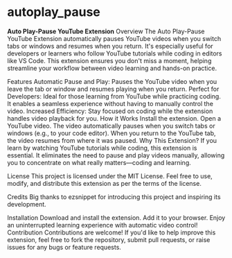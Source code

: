 # autoplay_pause

**Auto Play-Pause YouTube Extension**
Overview
The Auto Play-Pause YouTube Extension automatically pauses YouTube videos when you switch tabs or windows and resumes when you return. It's especially useful for developers or learners who follow YouTube tutorials while coding in editors like VS Code. This extension ensures you don't miss a moment, helping streamline your workflow between video learning and hands-on practice.

Features
Automatic Pause and Play: Pauses the YouTube video when you leave the tab or window and resumes playing when you return.
Perfect for Developers: Ideal for those learning from YouTube while practicing coding. It enables a seamless experience without having to manually control the video.
Increased Efficiency: Stay focused on coding while the extension handles video playback for you.
How it Works
Install the extension.
Open a YouTube video.
The video automatically pauses when you switch tabs or windows (e.g., to your code editor).
When you return to the YouTube tab, the video resumes from where it was paused.
Why This Extension?
If you learn by watching YouTube tutorials while coding, this extension is essential. It eliminates the need to pause and play videos manually, allowing you to concentrate on what really matters—coding and learning.

License
This project is licensed under the MIT License. Feel free to use, modify, and distribute this extension as per the terms of the license.

Credits
Big thanks to ezsnippet for introducing this project and inspiring its development.

Installation
Download and install the extension.
Add it to your browser.
Enjoy an uninterrupted learning experience with automatic video control!
Contribution
Contributions are welcome! If you'd like to help improve this extension, feel free to fork the repository, submit pull requests, or raise issues for any bugs or feature requests.

